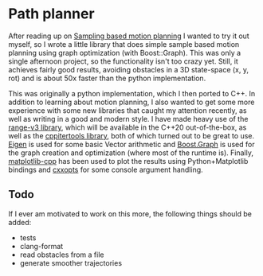 # Path planner
After reading up on [Sampling based motion planning](http://ompl.kavrakilab.org/OMPL_Primer.pdf) I wanted to try it out myself, so I wrote a little library that does simple sample based motion planning using graph optimization (with Boost::Graph).
This was only a single afternoon project, so the functionality isn't too crazy yet. Still, it achieves fairly good results, avoiding obstacles in a 3D state-space (x, y, rot) and is about 50x faster than the python implementation.

This was originally a python implementation, which I then ported to C++. In addition to learning about motion planning, I also wanted to get some more experience with some new libraries that caught my attention recently, as well as writing in a good and modern style.
I have made heavy use of the [range-v3 library](https://github.com/ericniebler/range-v3), which will be available in the C++20 out-of-the-box, as well as the [cppitertools library](https://github.com/ericniebler/range-v3), both of which turned out to be great to use.
[Eigen](http://eigen.tuxfamily.org) is used for some basic Vector arithmetic and [Boost.Graph](https://www.boost.org/doc/libs/1_71_0/libs/graph/doc/) is used for the graph creation and optimization (where most of the runtime is).
Finally, [matplotlib-cpp](https://github.com/lava/matplotlib-cpp) has been used to plot the results using Python+Matplotlib bindings and [cxxopts](https://github.com/jarro2783/cxxopts) for some console argument handling.


## Todo
If I ever am motivated to work on this more, the following things should be added:
- tests
- clang-format
- read obstacles from a file
- generate smoother trajectories
